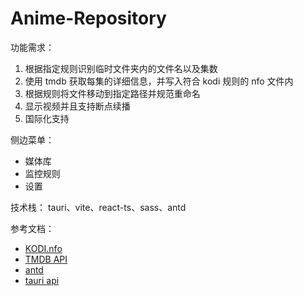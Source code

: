 # Anime-Repository

功能需求：

1. 根据指定规则识别临时文件夹内的文件名以及集数
2. 使用 tmdb 获取每集的详细信息，并写入符合 kodi 规则的 nfo 文件内
3. 根据规则将文件移动到指定路径并规范重命名
4. 显示视频并且支持断点续播
5. 国际化支持

侧边菜单：

- 媒体库
- 监控规则
- 设置

技术栈：
tauri、vite、react-ts、sass、antd

参考文档：

- [KODI.nfo](https://kodi.wiki/view/NFO_files)
- [TMDB API](https://developers.themoviedb.org/3)
- [antd](https://ant.design/components/overview-cn)
- [tauri api](https://tauri.app/zh-cn/v1/api/config)
